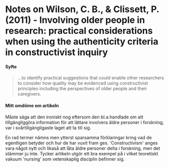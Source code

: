 # Notes on Wilson, C. B., & Clissett, P. (2011) - Involving older people in research: practical considerations when using the authenticity criteria in constructivist inquiry

#### Syfte

> ...to identify practical suggestions that could enable other researchers to consider how quality may be evidenced using constructivist principles including the perspectives of older people and their caregivers.

#### Mitt omdöme om artikeln
Måste säga att den ironiskt nog eftersom den bl.a.handlade om att tillgängliggöra information för att lättare involvera äldre personer i forskning, var i svårtillgängligaste laget att ta till sig.

En rad termer nämns men ytterst sparsamma förklaringar kring vad de egentligen betyder och hur de har vuxit fram ges. 'Constructivism' anges vara något nytt och likaså att låta äldre personer delta i forskning, men det stämmer ju inte. Tycker artikeln utgör ett bra exempel på i vilket teoretiskt vakuum 'nursing' som vetenskaplig disciplin befinner sig.
